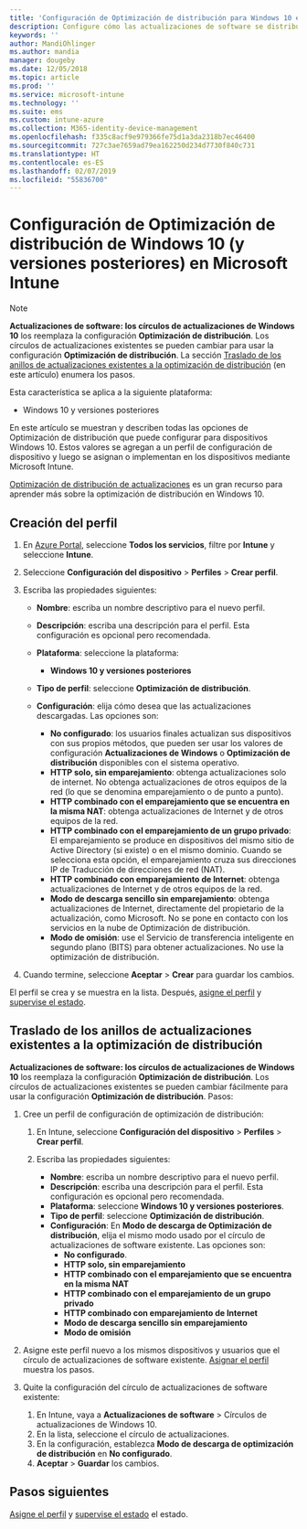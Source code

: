 ```yaml
---
title: 'Configuración de Optimización de distribución para Windows 10 en Microsoft Intune: Azure | Microsoft Docs'
description: Configure cómo las actualizaciones de software se distribuyen a sus dispositivos mediante los servicios en la nube de Optimización de distribución disponibles con dispositivos Windows 10 y versiones posteriores. En Intune, cree un perfil de configuración de dispositivos para instalar actualizaciones desde Internet. Consulte también cómo reemplazar los círculos de actualizaciones existentes con un perfil de Optimización de distribución.
keywords: ''
author: MandiOhlinger
ms.author: mandia
manager: dougeby
ms.date: 12/05/2018
ms.topic: article
ms.prod: ''
ms.service: microsoft-intune
ms.technology: ''
ms.suite: ems
ms.custom: intune-azure
ms.collection: M365-identity-device-management
ms.openlocfilehash: f335c8acf9e979366fe75d1a3da2318b7ec46400
ms.sourcegitcommit: 727c3ae7659ad79ea162250d234d7730f840c731
ms.translationtype: HT
ms.contentlocale: es-ES
ms.lasthandoff: 02/07/2019
ms.locfileid: "55836700"
---
```

# <a name="windows-10-and-newer-delivery-optimization-settings-in-microsoft-intune"></a>Configuración de Optimización de distribución de Windows 10 (y versiones posteriores) en Microsoft Intune

> [!NOTE]
> **Actualizaciones de software: los círculos de actualizaciones de Windows 10** los reemplaza la configuración **Optimización de distribución**. Los círculos de actualizaciones existentes se pueden cambiar para usar la configuración **Optimización de distribución**. La sección [Traslado de los anillos de actualizaciones existentes a la optimización de distribución](#move-existing-update-rings-to-delivery-optimization) (en este artículo) enumera los pasos. 


Esta característica se aplica a la siguiente plataforma:

- Windows 10 y versiones posteriores

En este artículo se muestran y describen todas las opciones de Optimización de distribución que puede configurar para dispositivos Windows 10. Estos valores se agregan a un perfil de configuración de dispositivo y luego se asignan o implementan en los dispositivos mediante Microsoft Intune.

[Optimización de distribución de actualizaciones](https://docs.microsoft.com/windows/deployment/update/waas-delivery-optimization) es un gran recurso para aprender más sobre la optimización de distribución en Windows 10.

## <a name="create-the-profile"></a>Creación del perfil

1. En [Azure Portal](https://portal.azure.com), seleccione **Todos los servicios**, filtre por **Intune** y seleccione **Intune**.

2. Seleccione **Configuración del dispositivo** > **Perfiles** > **Crear perfil**.

3. Escriba las propiedades siguientes:

    - **Nombre**: escriba un nombre descriptivo para el nuevo perfil.
    - **Descripción**: escriba una descripción para el perfil. Esta configuración es opcional pero recomendada.
    - **Plataforma**: seleccione la plataforma:  

        - **Windows 10 y versiones posteriores**

    - **Tipo de perfil**: seleccione **Optimización de distribución**.
    - **Configuración**: elija cómo desea que las actualizaciones descargadas. Las opciones son: 

        - **No configurado**: los usuarios finales actualizan sus dispositivos con sus propios métodos, que pueden ser usar los valores de configuración **Actualizaciones de Windows** o **Optimización de distribución** disponibles con el sistema operativo.
        - **HTTP solo, sin emparejamiento**: obtenga actualizaciones solo de internet. No obtenga actualizaciones de otros equipos de la red (lo que se denomina emparejamiento o de punto a punto).
        - **HTTP combinado con el emparejamiento que se encuentra en la misma NAT**: obtenga actualizaciones de Internet y de otros equipos de la red. 
        - **HTTP combinado con el emparejamiento de un grupo privado**: El emparejamiento se produce en dispositivos del mismo sitio de Active Directory (si existe) o en el mismo dominio. Cuando se selecciona esta opción, el emparejamiento cruza sus direcciones IP de Traducción de direcciones de red (NAT).
        - **HTTP combinado con emparejamiento de Internet**: obtenga actualizaciones de Internet y de otros equipos de la red.
        - **Modo de descarga sencillo sin emparejamiento**: obtenga actualizaciones de Internet, directamente del propietario de la actualización, como Microsoft. No se pone en contacto con los servicios en la nube de Optimización de distribución.
        - **Modo de omisión**: use el Servicio de transferencia inteligente en segundo plano (BITS) para obtener actualizaciones. No use la optimización de distribución.

4. Cuando termine, seleccione **Aceptar** > **Crear** para guardar los cambios.

El perfil se crea y se muestra en la lista. Después, [asigne el perfil](device-profile-assign.md) y [supervise el estado](device-profile-monitor.md).

## <a name="move-existing-update-rings-to-delivery-optimization"></a>Traslado de los anillos de actualizaciones existentes a la optimización de distribución

**Actualizaciones de software: los círculos de actualizaciones de Windows 10** los reemplaza la configuración **Optimización de distribución**. Los círculos de actualizaciones existentes se pueden cambiar fácilmente para usar la configuración **Optimización de distribución**. Pasos:

1. Cree un perfil de configuración de optimización de distribución:

    1. En Intune, seleccione **Configuración del dispositivo** > **Perfiles** > **Crear perfil**.
    2. Escriba las propiedades siguientes:

        - **Nombre**: escriba un nombre descriptivo para el nuevo perfil.
        - **Descripción**: escriba una descripción para el perfil. Esta configuración es opcional pero recomendada.
        - **Plataforma**: seleccione **Windows 10 y versiones posteriores**.
        - **Tipo de perfil**: seleccione **Optimización de distribución**.
        - **Configuración**: En **Modo de descarga de Optimización de distribución**, elija el mismo modo usado por el círculo de actualizaciones de software existente. Las opciones son:
            - **No configurado**.
            - **HTTP solo, sin emparejamiento**
            - **HTTP combinado con el emparejamiento que se encuentra en la misma NAT** 
            - **HTTP combinado con el emparejamiento de un grupo privado**
            - **HTTP combinado con emparejamiento de Internet**
            - **Modo de descarga sencillo sin emparejamiento**
            - **Modo de omisión**

2. Asigne este perfil nuevo a los mismos dispositivos y usuarios que el círculo de actualizaciones de software existente. [Asignar el perfil](device-profile-assign.md) muestra los pasos.

3. Quite la configuración del círculo de actualizaciones de software existente:
    1. En Intune, vaya a **Actualizaciones de software** > Círculos de actualizaciones de Windows 10.
    2. En la lista, seleccione el círculo de actualizaciones.
    3. En la configuración, establezca **Modo de descarga de optimización de distribución** en **No configurado**.
    4. **Aceptar** > **Guardar** los cambios.

## <a name="next-steps"></a>Pasos siguientes

[Asigne el perfil](device-profile-assign.md) y [supervise el estado](device-profile-monitor.md) el estado.
